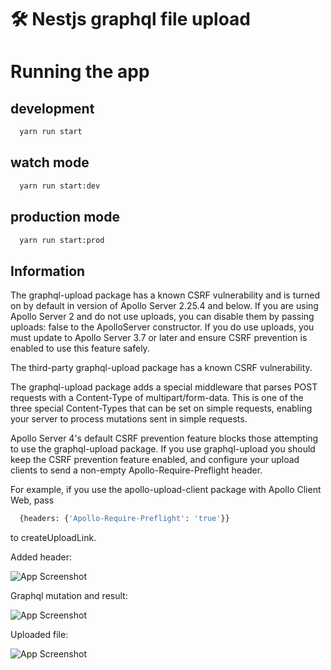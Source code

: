 # 🛠 Nestjs graphql file upload

# Running the app
## development
```bash
  yarn run start
```

## watch mode
```bash
  yarn run start:dev
```

## production mode
```bash
  yarn run start:prod
```


## Information

The graphql-upload package has a known CSRF vulnerability and is turned on by default in version of Apollo Server 2.25.4 and below. If you are using Apollo Server 2 and do not use uploads, you can disable them by passing uploads: false to the ApolloServer constructor. If you do use uploads, you must update to Apollo Server 3.7 or later and ensure CSRF prevention is enabled to use this feature safely.

The third-party graphql-upload package has a known CSRF vulnerability.

The graphql-upload package adds a special middleware that parses POST requests with a Content-Type of multipart/form-data. This is one of the three special Content-Types that can be set on simple requests, enabling your server to process mutations sent in simple requests.

Apollo Server 4's default CSRF prevention feature blocks those attempting to use the graphql-upload package. If you use graphql-upload you should keep the CSRF prevention feature enabled, and configure your upload clients to send a non-empty Apollo-Require-Preflight header.

For example, if you use the apollo-upload-client package with Apollo Client Web, pass
```bash
  {headers: {'Apollo-Require-Preflight': 'true'}}
```
to createUploadLink.

Added header:

![App Screenshot](https://i.postimg.cc/RFsrXTjY/image.png)


Graphql mutation and result:

![App Screenshot](https://i.postimg.cc/wvLzTNP4/image.png)

Uploaded file:

![App Screenshot](https://i.postimg.cc/Kc3fjN08/image.png)
